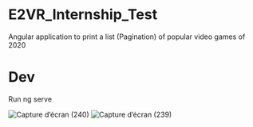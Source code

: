# E2VR_Internship_Test
Angular application to print a list (Pagination) of popular video games of 2020

# Dev 
Run ng serve 

![Capture d’écran (240)](https://user-images.githubusercontent.com/45202367/120394112-472fde80-c333-11eb-8be5-f2c2a96abac7.png)
![Capture d’écran (239)](https://user-images.githubusercontent.com/45202367/120394131-4bf49280-c333-11eb-93bb-883e2485141d.png)


